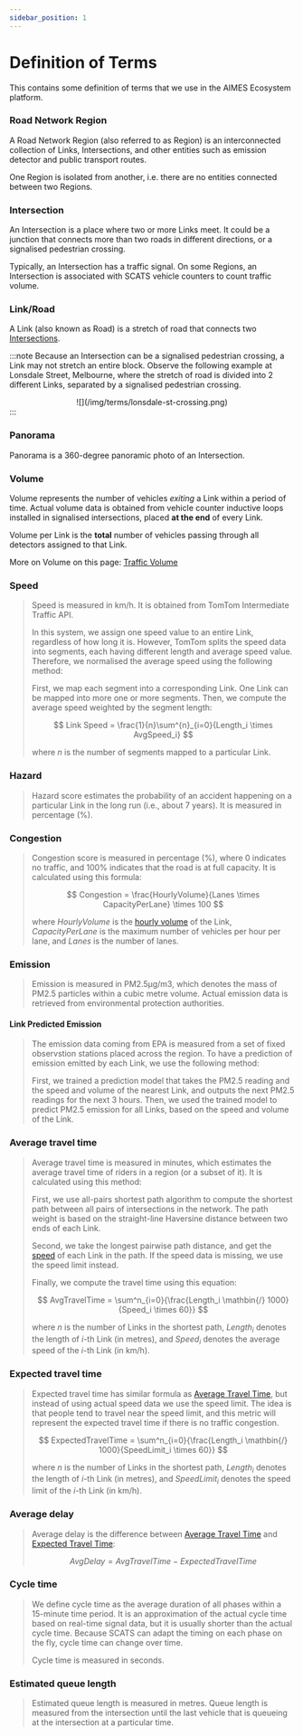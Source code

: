 ```yaml
---
sidebar_position: 1
---
```


# Definition of Terms

This contains some definition of terms that we use in the AIMES Ecosystem platform.

### Road Network Region

A Road Network Region (also referred to as Region) is an interconnected collection of Links, Intersections, and other entities such as emission detector and public transport routes.

One Region is isolated from another, i.e. there are no entities connected between two Regions.

### Intersection

An Intersection is a place where two or more Links meet.
It could be a junction that connects more than two roads in different directions, or a signalised pedestrian crossing.

Typically, an Intersection has a traffic signal. On some Regions, an Intersection is associated with SCATS vehicle counters to count traffic volume.

### Link/Road

A Link (also known as Road) is a stretch of road that connects two [Intersections](#intersection).

:::note
Because an Intersection can be a signalised pedestrian crossing, a Link may not stretch an entire block.
Observe the following example at Lonsdale Street, Melbourne, where the stretch of road is divided into 2 different Links, separated by a signalised pedestrian crossing.

<center>![](/img/terms/lonsdale-st-crossing.png)</center> 
:::

### Panorama

Panorama is a 360-degree panoramic photo of an Intersection.

### Volume

Volume represents the number of vehicles _exiting_ a Link within a period of time.
Actual volume data is obtained from vehicle counter inductive loops installed in signalised intersections, placed **at the end** of every Link.

Volume per Link is the **total** number of vehicles passing through all detectors assigned to that Link.

More on Volume on this page: [Traffic Volume](volume)

### Speed

> Speed is measured in km/h. It is obtained from TomTom Intermediate Traffic API.
>
> In this system, we assign one speed value to an entire Link, regardless of how long it is.
> However, TomTom splits the speed data into segments, each having different length and average speed value.
> Therefore, we normalised the average speed using the following method:
>
> First, we map each segment into a corresponding Link.
> One Link can be mapped into more one or more segments.
> Then, we compute the average speed weighted by the segment length:
>
> $$
> Link Speed = \frac{1}{n}\sum^{n}_{i=0}{Length_i \times AvgSpeed_i}
> $$
>
> where $n$ is the number of segments mapped to a particular Link.

### Hazard

> Hazard score estimates the probability of an accident happening on a particular Link in the long run (i.e., about 7 years).
> It is measured in percentage (%).

### Congestion

> Congestion score is measured in percentage (%), where 0 indicates no traffic, and 100% indicates that the road is at full capacity.
> It is calculated using this formula:
>
> $$
> Congestion = \frac{HourlyVolume}{Lanes \times CapacityPerLane} \times 100
> $$
>
> where $HourlyVolume$ is the [hourly volume](#hourly-volume) of the Link, $CapacityPerLane$ is the maximum number of vehicles per hour per lane, and $Lanes$ is the number of lanes.

### Emission

> Emission is measured in PM2.5µg/m3, which denotes the mass of PM2.5 particles within a cubic metre volume.
> Actual emission data is retrieved from environmental protection authorities.

#### Link Predicted Emission

> The emission data coming from EPA is measured from a set of fixed observstion stations placed across the region.
> To have a prediction of emission emitted by each Link, we use the following method:
>
> First, we trained a prediction model that takes the PM2.5 reading and the speed and volume of the nearest Link, and outputs the next PM2.5 readings for the next 3 hours.
> Then, we used the trained model to predict PM2.5 emission for all Links, based on the speed and volume of the Link.

### Average travel time

> Average travel time is measured in minutes, which estimates the average travel time of riders in a region (or a subset of it).
> It is calculated using this method:
>
> First, we use all-pairs shortest path algorithm to compute the shortest path between all pairs of intersections in the network.
> The path weight is based on the straight-line Haversine distance between two ends of each Link.
>
> Second, we take the longest pairwise path distance, and get the [speed](#speed) of each Link in the path.
> If the speed data is missing, we use the speed limit instead.
>
> Finally, we compute the travel time using this equation:
>
> $$
> AvgTravelTime = \sum^n_{i=0}{\frac{Length_i \mathbin{/} 1000}{Speed_i \times 60}}
> $$
>
> where $n$ is the number of Links in the shortest path, $Length_i$ denotes the length of $i$-th Link (in metres), and $Speed_i$ denotes the average speed of the $i$-th Link (in km/h).

### Expected travel time

> Expected travel time has similar formula as [Average Travel Time](#average-travel-time), but instead of using actual speed data we use the speed limit.
> The idea is that people tend to travel near the speed limit, and this metric will represent the expected travel time if there is no traffic congestion.
>
> $$
> ExpectedTravelTime = \sum^n_{i=0}{\frac{Length_i \mathbin{/} 1000}{SpeedLimit_i \times 60}}
> $$
>
> where $n$ is the number of Links in the shortest path, $Length_i$ denotes the length of $i$-th Link (in metres), and $SpeedLimit_i$ denotes the speed limit of the $i$-th Link (in km/h).

### Average delay

> Average delay is the difference between [Average Travel Time](#average-travel-time) and [Expected Travel Time](#expected-travel-time):
>
> $$
> AvgDelay = AvgTravelTime - ExpectedTravelTime
> $$

### Cycle time

> We define cycle time as the average duration of all phases within a 15-minute time period.
> It is an approximation of the actual cycle time based on real-time signal data, but it is usually shorter than the actual cycle time.
> Because SCATS can adapt the timing on each phase on the fly, cycle time can change over time.
>
> Cycle time is measured in seconds.

### Estimated queue length

> Estimated queue length is measured in metres.
> Queue length is measured from the intersection until the last vehicle that is queueing at the intersection at a particular time.